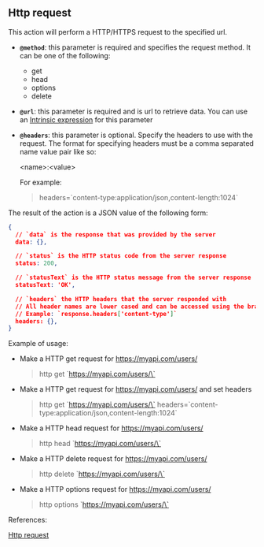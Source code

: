 ## Http request

This action will perform a HTTP/HTTPS request to the specified url.

- **`@method`**: this parameter is required and specifies the request method. It can be one of the following:
    - get
    - head
    - options
    - delete
- **`@url`**: this parameter is required and is url to retrieve data. You can use an [Intrinsic expression](https://github.com/DasAng/phobo-release/blob/master/docs/intrinsic_expression.md) for this parameter
- **`@headers`**: this parameter is optional. Specify the headers to use with the request. The format for specifying headers must be a comma separated name value pair like so:
    
    \<name>:\<value>

    For example:

    > headers=\`content-type:application/json,content-length:1024`

The result of the action is a JSON value of the following form:

```json
{
  // `data` is the response that was provided by the server
  data: {},

  // `status` is the HTTP status code from the server response
  status: 200,

  // `statusText` is the HTTP status message from the server response
  statusText: 'OK',

  // `headers` the HTTP headers that the server responded with
  // All header names are lower cased and can be accessed using the bracket notation.
  // Example: `response.headers['content-type']`
  headers: {},
}
```

Example of usage:

- Make a HTTP get request for https://myapi.com/users/ 

    > http get \`https://myapi.com/users/\`

- Make a HTTP get request for https://myapi.com/users/ and set headers

    > http get \`https://myapi.com/users/\` headers=\`content-type:application/json,content-length:1024\`

- Make a HTTP head request for https://myapi.com/users/ 

    > http head \`https://myapi.com/users/\`

- Make a HTTP delete request for https://myapi.com/users/ 

    > http delete \`https://myapi.com/users/\`

- Make a HTTP options request for https://myapi.com/users/ 

    > http options \`https://myapi.com/users/\`

References:

[Http request](https://github.com/DasAng/phobo-release/blob/master/docs/request_actions.md#http-request)